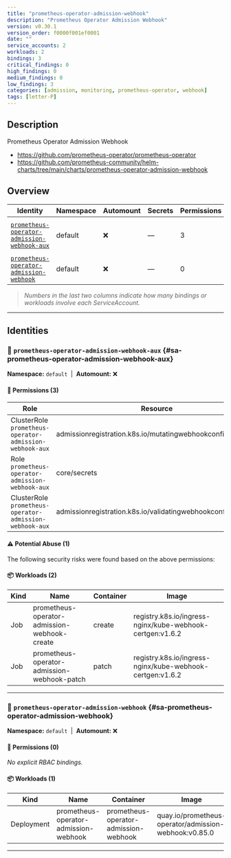 ```yaml
---
title: "prometheus-operator-admission-webhook"
description: "Prometheus Operator Admission Webhook"
version: v0.30.1
version_order: f0000f001ef0001
date: ""
service_accounts: 2
workloads: 2
bindings: 3
critical_findings: 0
high_findings: 0
medium_findings: 0
low_findings: 3
categories: [admission, monitoring, prometheus-operator, webhook]
tags: [letter-P]
---
```


## Description

Prometheus Operator Admission Webhook

- https://github.com/prometheus-operator/prometheus-operator
- https://github.com/prometheus-community/helm-charts/tree/main/charts/prometheus-operator-admission-webhook

## Overview

| Identity                                                                                     | Namespace | Automount | Secrets | Permissions | Workloads | Risk               |
| -------------------------------------------------------------------------------------------- | --------- | --------- | ------- | ----------- | --------- | ------------------ |
| [`prometheus-operator-admission-webhook-aux`](#sa-prometheus-operator-admission-webhook-aux) | default   | ❌        | —       | 3           | 2         | {{< risk "Low" >}} |
| [`prometheus-operator-admission-webhook`](#sa-prometheus-operator-admission-webhook)         | default   | ❌        | —       | 0           | 1         | —                  |

> _Numbers in the last two columns indicate how many bindings or workloads involve each ServiceAccount._

---

## Identities

### 🤖 `prometheus-operator-admission-webhook-aux` {#sa-prometheus-operator-admission-webhook-aux}

**Namespace:** `default`  |  **Automount:** ❌

#### 🔑 Permissions (3)

| Role                                                    | Resource                                                     | Verbs        | Risk             | Tags |
| ------------------------------------------------------- | ------------------------------------------------------------ | ------------ | ---------------- | ---- |
| ClusterRole `prometheus-operator-admission-webhook-aux` | admissionregistration.k8s.io/mutatingwebhookconfigurations   | get · update | {{< risk Low >}} |      |
| Role `prometheus-operator-admission-webhook-aux`        | core/secrets                                                 | create · get | {{< risk Low >}} |      |
| ClusterRole `prometheus-operator-admission-webhook-aux` | admissionregistration.k8s.io/validatingwebhookconfigurations | get · update | {{< risk Low >}} |      |

#### ⚠️ Potential Abuse (1)

The following security risks were found based on the above permissions:

#### 📦 Workloads (2)

| Kind | Name                                         | Container | Image                                                     |
| ---- | -------------------------------------------- | --------- | --------------------------------------------------------- |
| Job  | prometheus-operator-admission-webhook-create | create    | registry.k8s.io/ingress-nginx/kube-webhook-certgen:v1.6.2 |
| Job  | prometheus-operator-admission-webhook-patch  | patch     | registry.k8s.io/ingress-nginx/kube-webhook-certgen:v1.6.2 |

---

### 🤖 `prometheus-operator-admission-webhook` {#sa-prometheus-operator-admission-webhook}

**Namespace:** `default`  |  **Automount:** ❌

#### 🔑 Permissions (0)

_No explicit RBAC bindings._

#### 📦 Workloads (1)

| Kind       | Name                                  | Container                             | Image                                                 |
| ---------- | ------------------------------------- | ------------------------------------- | ----------------------------------------------------- |
| Deployment | prometheus-operator-admission-webhook | prometheus-operator-admission-webhook | quay.io/prometheus-operator/admission-webhook:v0.85.0 |

---
